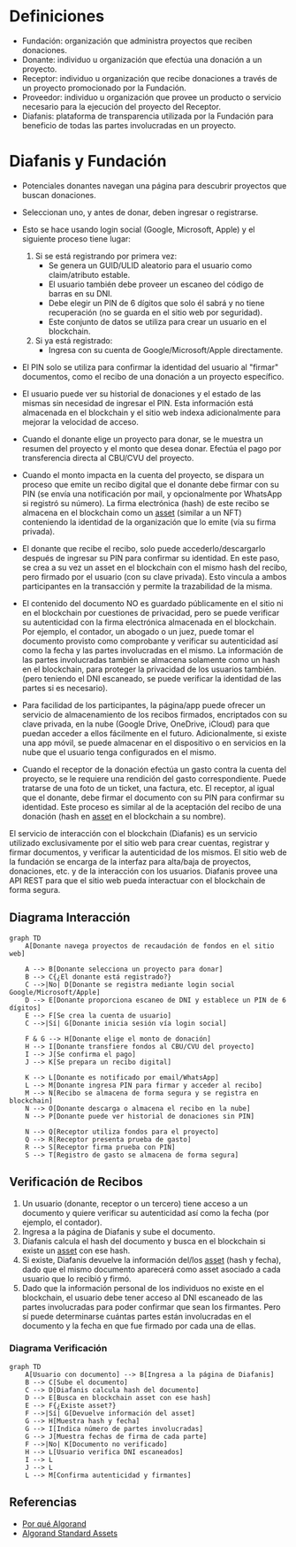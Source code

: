 # Definiciones

* Fundación: organización que administra proyectos que reciben donaciones.
* Donante: individuo u organización que efectúa una donación a un proyecto.
* Receptor: individuo u organización que recibe donaciones a través de un proyecto
  promocionado por la Fundación.
* Proveedor: individuo u organización que provee un producto o servicio necesario
  para la ejecución del proyecto del Receptor.
* Diafanis: plataforma de transparencia utilizada por la Fundación para beneficio
  de todas las partes involucradas en un proyecto.

# Diafanis y Fundación

* Potenciales donantes navegan una página para descubrir proyectos que buscan donaciones.
* Seleccionan uno, y antes de donar, deben ingresar o registrarse.
* Esto se hace usando login social (Google, Microsoft, Apple) y el siguiente proceso tiene 
  lugar:
    1. Si se está registrando por primera vez:
       - Se genera un GUID/ULID aleatorio para el usuario como claim/atributo estable.
       - El usuario también debe proveer un escaneo del código de barras en su DNI.
       - Debe elegir un PIN de 6 dígitos que solo él sabrá y no tiene recuperación (no se guarda en el sitio 
         web por seguridad).
       - Este conjunto de datos se utiliza para crear un usuario en el blockchain.
    2. Si ya está registrado:
        - Ingresa con su cuenta de Google/Microsoft/Apple directamente.
* El PIN solo se utiliza para confirmar la identidad del usuario al "firmar" documentos, 
  como el recibo de una donación a un proyecto específico.
* El usuario puede ver su historial de donaciones y el estado de las mismas sin necesidad de 
  ingresar el PIN. Esta información está almacenada en el blockchain y el sitio web indexa 
  adicionalmente para mejorar la velocidad de acceso.

* Cuando el donante elige un proyecto para donar, se le muestra un resumen del proyecto y 
  el monto que desea donar. Efectúa el pago por transferencia directa al CBU/CVU del proyecto.
* Cuando el monto impacta en la cuenta del proyecto, se dispara un proceso que emite un recibo 
  digital que el donante debe firmar con su PIN (se envía una notificación por mail, y opcionalmente 
  por WhatsApp si registró su número). La firma electrónica (hash) de este recibo se almacena en 
  el blockchain como un [asset](https://developer.algorand.org/articles/algorand-standard-assets/) 
  (similar a un NFT) conteniendo la identidad de la organización que lo emite (vía su firma privada). 
* El donante que recibe el recibo, solo puede accederlo/descargarlo después de ingresar su PIN 
  para confirmar su identidad. En este paso, se crea a su vez un asset en el blockchain con el 
  mismo hash del recibo, pero firmado por el usuario (con su clave privada). Esto vincula a 
  ambos participantes en la transacción y permite la trazabilidad de la misma.
* El contenido del documento NO es guardado públicamente en el sitio ni en el blockchain por 
  cuestiones de privacidad, pero se puede verificar su autenticidad con la firma electrónica 
  almacenada en el blockchain. Por ejemplo, el contador, un abogado o un juez, puede tomar 
  el documento provisto como comprobante y verificar su autenticidad así como la fecha y las 
  partes involucradas en el mismo. La información de las partes involucradas también se almacena 
  solamente como un hash en el blockchain, para proteger la privacidad de los usuarios también.
  (pero teniendo el DNI escaneado, se puede verificar la identidad de las partes si es necesario).
* Para facilidad de los participantes, la página/app puede ofrecer un servicio de almacenamiento 
  de los recibos firmados, encriptados con su clave privada, en la nube (Google Drive, OneDrive, 
  iCloud) para que puedan acceder a ellos fácilmente en el futuro. Adicionalmente, si existe 
  una app móvil, se puede almacenar en el dispositivo o en servicios en la nube que el usuario 
  tenga configurados en el mismo.
* Cuando el receptor de la donación efectúa un gasto contra la cuenta del proyecto, se le 
  requiere una rendición del gasto correspondiente. Puede tratarse de una foto de un ticket, 
  una factura, etc. El receptor, al igual que el donante, debe firmar el documento 
  con su PIN para confirmar su identidad. Este proceso es similar al de la aceptación del 
  recibo de una donación (hash en [asset](https://developer.algorand.org/articles/algorand-standard-assets/) 
  en el blockchain a su nombre).

El servicio de interacción con el blockchain (Diafanis) es un servicio utilizado 
exclusivamente por el sitio web para crear cuentas, registrar y firmar documentos, y verificar 
la autenticidad de los mismos. El sitio web de la fundación se encarga de la interfaz
para alta/baja de proyectos, donaciones, etc. y de la interacción con los usuarios. Diafanis 
provee una API REST para que el sitio web pueda interactuar con el blockchain de forma segura.

## Diagrama Interacción

```mermaid
graph TD
    A[Donante navega proyectos de recaudación de fondos en el sitio web]

    A --> B[Donante selecciona un proyecto para donar]
    B --> C{¿El donante está registrado?}
    C -->|No| D[Donante se registra mediante login social Google/Microsoft/Apple]
    D --> E[Donante proporciona escaneo de DNI y establece un PIN de 6 dígitos]
    E --> F[Se crea la cuenta de usuario]
    C -->|Sí| G[Donante inicia sesión vía login social]

    F & G --> H[Donante elige el monto de donación]
    H --> I[Donante transfiere fondos al CBU/CVU del proyecto]
    I --> J[Se confirma el pago]
    J --> K[Se prepara un recibo digital]

    K --> L[Donante es notificado por email/WhatsApp]
    L --> M[Donante ingresa PIN para firmar y acceder al recibo]
    M --> N[Recibo se almacena de forma segura y se registra en blockchain]
    N --> O[Donante descarga o almacena el recibo en la nube]
    N --> P[Donante puede ver historial de donaciones sin PIN]

    N --> Q[Receptor utiliza fondos para el proyecto]
    Q --> R[Receptor presenta prueba de gasto]
    R --> S[Receptor firma prueba con PIN]
    S --> T[Registro de gasto se almacena de forma segura]
```

## Verificación de Recibos

1. Un usuario (donante, receptor o un tercero) tiene acceso a un documento y
   quiere verificar su autenticidad así como la fecha (por ejemplo, el contador).
1. Ingresa a la página de Diafanis y sube el documento.
2. Diafanis calcula el hash del documento y busca en el blockchain si existe 
   un [asset](https://developer.algorand.org/articles/algorand-standard-assets/) con ese hash.
3. Si existe, Diafanis devuelve la información del/los [asset](https://developer.algorand.org/articles/algorand-standard-assets/)
   (hash y fecha), dado que el mismo documento aparecerá como asset asociado a cada usuario 
   que lo recibió y firmó. 
4. Dado que la información personal de los individuos no existe en el blockchain, 
   el usuario debe tener acceso al DNI escaneado de las partes involucradas 
   para poder confirmar que sean los firmantes. Pero sí puede determinarse 
   cuántas partes están involucradas en el documento y la fecha en que fue firmado 
   por cada una de ellas.

### Diagrama Verificación

```mermaid
graph TD
    A[Usuario con documento] --> B[Ingresa a la página de Diafanis]
    B --> C[Sube el documento]
    C --> D[Diafanis calcula hash del documento]
    D --> E[Busca en blockchain asset con ese hash]
    E --> F{¿Existe asset?}
    F -->|Sí| G[Devuelve información del asset]
    G --> H[Muestra hash y fecha]
    G --> I[Indica número de partes involucradas]
    G --> J[Muestra fechas de firma de cada parte]
    F -->|No| K[Documento no verificado]
    H --> L[Usuario verifica DNI escaneados]
    I --> L
    J --> L
    L --> M[Confirma autenticidad y firmantes]
```

## Referencias

- [Por qué Algorand](https://developer.algorand.org/docs/get-started/basics/why_algorand/)
- [Algorand Standard Assets](https://developer.algorand.org/articles/algorand-standard-assets/)
